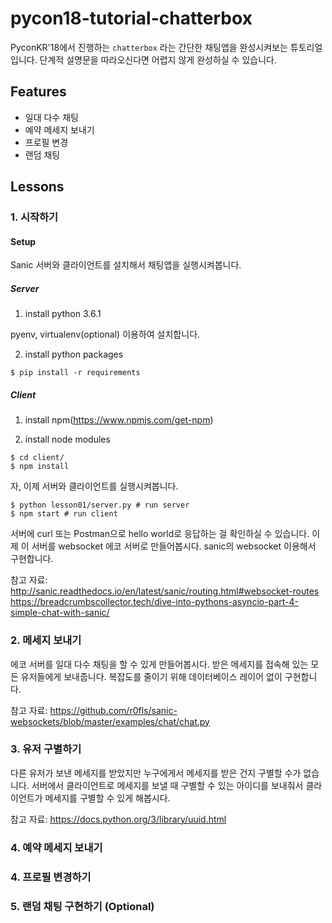 # pycon18-tutorial-chatterbox

PyconKR'18에서 진행하는 `chatterbox` 라는 간단한 채팅앱을 완성시켜보는 튜토리얼입니다. 단계적 설명문을 따라오신다면 어렵지 않게 완성하실 수 있습니다.

## Features

- 일대 다수 채팅
- 예약 메세지 보내기
- 프로필 변경
- 랜덤 채팅

## Lessons

### 1. 시작하기

#### Setup

Sanic 서버와 클라이언트를 설치해서 채팅앱을 실행시켜봅니다.

##### Server

1. install python 3.6.1

pyenv, virtualenv(optional) 이용하여 설치합니다.

2. install python packages
```
$ pip install -r requirements
```

##### Client

1. install npm(https://www.npmjs.com/get-npm)

2. install node modules

```
$ cd client/
$ npm install
```

자, 이제 서버와 클라이언트를 실행시켜봅니다.

```
$ python lesson01/server.py # run server
$ npm start # run client
```

서버에 curl 또는 Postman으로 hello world로 응답하는 걸 확인하실 수 있습니다.
이제 이 서버를 websocket 에코 서버로 만들어봅시다. sanic의 websocket 이용해서 구현합니다.

참고 자료:
http://sanic.readthedocs.io/en/latest/sanic/routing.html#websocket-routes
https://breadcrumbscollector.tech/dive-into-pythons-asyncio-part-4-simple-chat-with-sanic/

### 2. 메세지 보내기

에코 서버를 일대 다수 채팅을 할 수 있게 만들어봅시다. 받은 메세지를 접속해 있는 모든 유저들에게 보내줍니다.
복잡도를 줄이기 위해 데이터베이스 레이어 없이 구현합니다.

참고 자료:
https://github.com/r0fls/sanic-websockets/blob/master/examples/chat/chat.py

### 3. 유저 구별하기

다른 유저가 보낸 메세지를 받았지만 누구에게서 메세지를 받은 건지 구별할 수가 없습니다. 서버에서 클라이언트로 메세지를 보낼 때 구별할 수 있는 아이디를 보내줘서 클라이언트가 메세지를 구별할 수 있게 해봅시다.

참고 자료:
https://docs.python.org/3/library/uuid.html

### 4. 예약 메세지 보내기

### 4. 프로필 변경하기

### 5. 랜덤 채팅 구현하기 (Optional)